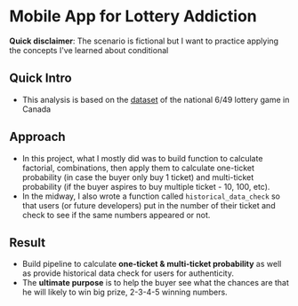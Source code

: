 # Mobile App for Lottery Addiction
**Quick disclaimer**: The scenario is fictional but I want to practice applying the concepts I've learned about conditional 

## Quick Intro
- This analysis is based on the [dataset](https://www.kaggle.com/datascienceai/lottery-dataset) of the national 6/49 lottery game in Canada

## Approach
- In this project, what I mostly did was to build function to calculate factorial, combinations, then apply them to calculate one-ticket probability (in case the buyer only buy 1 ticket) and multi-ticket probability (if the buyer aspires to buy multiple ticket - 10, 100, etc).
- In the midway, I also wrote a function called `historical_data_check` so that users (or future developers) put in the number of their ticket and check to see if the same numbers appeared or not.

## Result
- Build pipeline to calculate **one-ticket & multi-ticket probability** as well as provide historical data check for users for authenticity.
-  The **ultimate purpose** is to help the buyer see what the chances are that he will likely to win big prize, 2-3-4-5 winning numbers.
